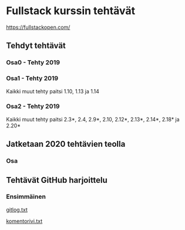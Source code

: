 # Fullstack kurssin tehtävät
https://fullstackopen.com/

## Tehdyt tehtävät
### Osa0 - Tehty 2019
### Osa1 - Tehty 2019
Kaikki muut tehty paitsi 1.10, 1.13 ja 1.14
### Osa2 - Tehty 2019
Kaikki muut tehty paitsi 2.3*, 2.4, 2.9*, 2.10, 2.12*, 2.13*, 2.14*, 2.18* ja 2.20* 

## Jatketaan 2020 tehtävien teolla
### Osa



## Tehtävät GitHub harjoittelu

### Ensimmäinen

[gitlog.txt](https://github.com/jmkahko/fullstack_harjoitustyot/blob/master/GitHub_harjoittelu/viikko1/gitlog.txt)

[komentorivi.txt](https://github.com/jmkahko/fullstack_harjoitustyot/blob/master/GitHub_harjoittelu/viikko1/komentorivi.txt)



